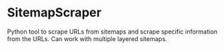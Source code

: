 # SitemapScraper
Python tool to scrape URLs from sitemaps and scrape specific information from the URLs. Can work with multiple layered sitemaps.
